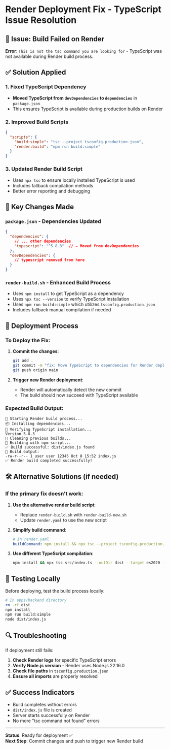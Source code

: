 # Render Deployment Fix - TypeScript Issue Resolution

## 🚨 Issue: Build Failed on Render

**Error**: `This is not the tsc command you are looking for` - TypeScript was not available during Render build process.

## ✅ Solution Applied

### 1. **Fixed TypeScript Dependency**
- **Moved TypeScript from `devDependencies` to `dependencies`** in `package.json`
- This ensures TypeScript is available during production builds on Render

### 2. **Improved Build Scripts**
```json
{
  "scripts": {
    "build:simple": "tsc --project tsconfig.production.json",
    "render:build": "npm run build:simple"
  }
}
```

### 3. **Updated Render Build Script**
- Uses `npx tsc` to ensure locally installed TypeScript is used
- Includes fallback compilation methods
- Better error reporting and debugging

## 🔧 Key Changes Made

### `package.json` - Dependencies Updated
```json
{
  "dependencies": {
    // ... other dependencies
    "typescript": "^5.8.3"  // ← Moved from devDependencies
  },
  "devDependencies": {
    // typescript removed from here
  }
}
```

### `render-build.sh` - Enhanced Build Process
- Uses `npm install` to get TypeScript as a dependency
- Uses `npx tsc --version` to verify TypeScript installation
- Uses `npm run build:simple` which utilizes `tsconfig.production.json`
- Includes fallback manual compilation if needed

## 🚀 Deployment Process

### To Deploy the Fix:
1. **Commit the changes**:
   ```bash
   git add .
   git commit -m "fix: Move TypeScript to dependencies for Render deployment"
   git push origin main
   ```

2. **Trigger new Render deployment**:
   - Render will automatically detect the new commit
   - The build should now succeed with TypeScript available

### Expected Build Output:
```
🚀 Starting Render build process...
📦 Installing dependencies...
🔧 Verifying TypeScript installation...
Version 5.8.3
🧹 Cleaning previous builds...
🔨 Building with npm script...
✅ Build successful: dist/index.js found
📂 Build output:
-rw-r--r-- 1 user user 12345 Oct 8 15:52 index.js
✅ Render build completed successfully!
```

## 🛠️ Alternative Solutions (if needed)

### If the primary fix doesn't work:

1. **Use the alternative render build script**:
   - Replace `render-build.sh` with `render-build-new.sh`
   - Update `render.yaml` to use the new script

2. **Simplify build command**:
   ```yaml
   # In render.yaml
   buildCommand: npm install && npx tsc --project tsconfig.production.json
   ```

3. **Use different TypeScript compilation**:
   ```bash
   npm install && npx tsc src/index.ts --outDir dist --target es2020 --module commonjs --esModuleInterop --skipLibCheck
   ```

## 📝 Testing Locally

Before deploying, test the build process locally:

```bash
# In apps/backend directory
rm -rf dist
npm install
npm run build:simple
node dist/index.js
```

## 🔍 Troubleshooting

If deployment still fails:

1. **Check Render logs** for specific TypeScript errors
2. **Verify Node.js version** - Render uses Node.js 22.16.0
3. **Check file paths** in `tsconfig.production.json`
4. **Ensure all imports** are properly resolved

## ✅ Success Indicators

- Build completes without errors
- `dist/index.js` file is created
- Server starts successfully on Render
- No more "tsc command not found" errors

---

**Status**: Ready for deployment ✅  
**Next Step**: Commit changes and push to trigger new Render build